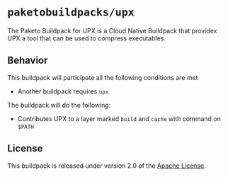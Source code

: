 # `paketobuildpacks/upx`

The Paketo Buildpack for UPX is a Cloud Native Buildpack that providex UPX a tool that can be used to compress executables.

## Behavior

This buildpack will participate all the following conditions are met

* Another buildpack requires `upx`

The buildpack will do the following:

* Contributes UPX to a layer marked `build` and `cache` with command on `$PATH`

## License

This buildpack is released under version 2.0 of the [Apache License][a].

[a]: http://www.apache.org/licenses/LICENSE-2.0

